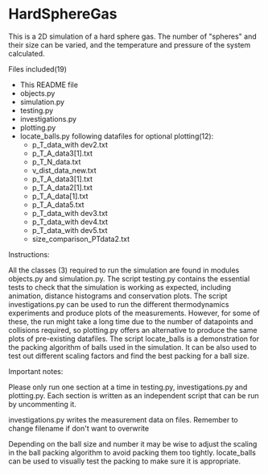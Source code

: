 # HardSphereGas
This is a 2D simulation of a hard sphere gas. The number of "spheres" and their size can be varied, and the temperature and pressure of the system calculated.

Files included(19)
- This README file
- objects.py
- simulation.py
- testing.py
- investigations.py
- plotting.py
- locate_balls.py
following datafiles for optional plotting(12):
   - p_T_data_with dev2.txt
   - p_T_A_data3[1].txt
   - p_T_N_data.txt
   - v_dist_data_new.txt
   - p_T_A_data3[1].txt
   - p_T_A_data2[1].txt
   - p_T_A_data[1].txt
   - p_T_A_data5.txt
   - p_T_data_with dev3.txt
   - p_T_data_with dev4.txt
   - p_T_data_with dev5.txt
   - size_comparison_PTdata2.txt


Instructions:

All the classes (3) required to run the simulation are found in modules objects.py and simulation.py. The script testing.py contains the essential tests to check that the simulation is working as expected, including animation, distance histograms and conservation plots. The script investigations.py can be used to run the different thermodynamics experiments and produce plots of the measurements. However, for some of these, the run might take a long time due to the number of datapoints and collisions required, so plotting.py offers an alternative to produce the same plots of pre-existing datafiles. The script locate_balls is a demonstration for the packing algorithm of balls used in the simulation. It can be also used to test out different scaling factors and find the best packing for a ball size.

Important notes:

Please only run one section at a time in testing.py, investigations.py and plotting.py. Each section is written as an independent script that can be run by uncommenting it.

investigations.py writes the measurement data on files. Remember to change filename if don't want to overwrite

Depending on the ball size and number it may be wise to adjust the scaling in the ball packing algorithm to avoid packing them too tightly. locate_balls can be used to visually test the packing to make sure it is appropriate.
